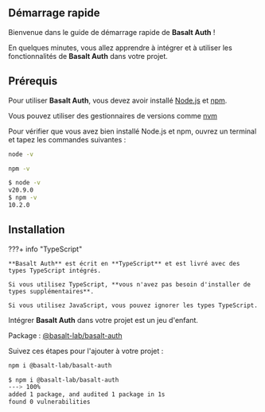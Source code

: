 ## **Démarrage rapide**

Bienvenue dans le guide de démarrage rapide de **Basalt Auth** !

En quelques minutes, vous allez apprendre à intégrer et à utiliser les fonctionnalités de **Basalt Auth** dans votre projet.

## **Prérequis**

Pour utiliser **Basalt Auth**, vous devez avoir installé [Node.js](https://nodejs.org/en/) et [npm](https://www.npmjs.com/).

Vous pouvez utiliser des gestionnaires de versions comme [nvm](https://github.com/nvm-sh/nvm)

Pour vérifier que vous avez bien installé Node.js et npm, ouvrez un terminal et tapez les commandes suivantes :

```bash
node -v
```
```bash
npm -v
```

<!-- termynal -->

```bash
$ node -v
v20.9.0
$ npm -v
10.2.0
```

## **Installation**

???+ info "TypeScript"

    **Basalt Auth** est écrit en **TypeScript** et est livré avec des types TypeScript intégrés.

    Si vous utilisez TypeScript, **vous n'avez pas besoin d'installer de types supplémentaires**.

    Si vous utilisez JavaScript, vous pouvez ignorer les types TypeScript.

Intégrer **Basalt Auth** dans votre projet est un jeu d'enfant.

Package : [@basalt-lab/basalt-auth](https://www.npmjs.com/package/@basalt-lab/basalt-auth)

Suivez ces étapes pour l'ajouter à votre projet :

```bash
npm i @basalt-lab/basalt-auth
```

<!-- termynal -->

```bash
$ npm i @basalt-lab/basalt-auth
---> 100%
added 1 package, and audited 1 package in 1s
found 0 vulnerabilities
```
